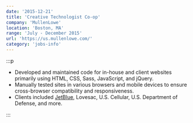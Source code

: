 ```yaml
---
date: '2015-12-21'
title: 'Creative Technologist Co-op'
company: 'MullenLowe'
location: 'Boston, MA'
range: 'July - December 2015'
url: 'https://us.mullenlowe.com/'
category: 'jobs-info'
---
```



:::p

  - Developed and maintained code for in-house and client websites
    primarily using HTML, CSS, Sass, JavaScript, and jQuery.
  - Manually tested sites in various browsers and mobile devices
    to ensure cross-browser compatibility and responsiveness.
  - Clients included [JetBlue](https://what?the?hellE), Lovesac,
    U.S. Cellular, U.S. Department of Defense, and more.

:::
